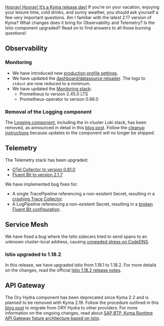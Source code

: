 [Hooray! Hooray! It’s a Kyma release day!](https://www.youtube.com/watch?v=ModISbNyQ8I&t=36s) If you’re on your vacation, enjoying your leisure time, cold drinks, and sunny weather, you should ask yourself a few very important questions. Am I familiar with the latest 2.17 version of Kyma? What changes does it bring for Observability and Telemetry? Is the Istio component upgraded? Read on to find answers to all those burning questions!

## Observability

### Monitoring
- We have introduced new [production profile settings](https://github.com/kyma-project/kyma/pull/17652). 
- We have updated the [dashboard/datasource reloader](https://github.com/kyma-project/kyma/pull/17812). The logs to `stdout` are now reduced to a minimum.
- We have updated the [Monitoring stack]((https://github.com/kyma-project/kyma/pull/17877)):
  - Prometheus to version 2.45.0 LTS
  - Prometheus-operator to version 0.66.0

### Removal of the Logging component
The [Logging component](https://github.com/kyma-project/kyma/issues/15827), including the in-cluster Loki stack, has been removed, as announced in detail in this [blog post](https://blogs.sap.com/2023/06/02/removal-of-loki-based-application-logs-in-sap-btp-kyma-runtime/). Follow the [cleanup instructions](https://github.com/kyma-project/kyma/blob/release-2.17/docs/migration-guide-2.16-2.17.md) because updates to the component will no longer be shipped.

## Telemetry
The Telemetry stack has been upgraded:
- [OTel Collector to version 0.81.0](https://github.com/kyma-project/kyma/pull/17807)
- [Fluent Bit to version 2.1.7](https://github.com/kyma-project/kyma/pull/17878)

We have implemented bug fixes for: 
- A single TracePipeline referencing a non-existent Secret, resulting in a [crashing Trace Collector](https://github.com/kyma-project/telemetry-manager/issues/272).
- A LogPipeline referencing a non-existent Secret, resulting in a [broken Fluent Bit configuration](https://github.com/kyma-project/telemetry-manager/issues/137).
	
## Service Mesh
We have fixed a bug where the Istio sidecars tried to send spans to an unknown cluster-local address, causing [unneeded stress on CodeDNS](https://github.com/kyma-project/kyma/pull/17811).

### Istio upgraded to 1.18.2
In this release, we have upgraded Istio from 1.18.1 to 1.18.2. For more details on the changes, read the official [Istio 1.18.2 release notes](https://istio.io/latest/news/releases/1.18.x/announcing-1.18.2/).

## API Gateway
The Ory Hydra component has been deprecated since Kyma 2.2 and is planned to be removed with Kyma 2.19. Follow the procedure outlined in this [blog post](https://blogs.sap.com/2023/06/06/sap-btp-kyma-runtime-ory-hydra-oauth2-client-migration/) to migrate from ORY Hydra to other providers. For more information on the ongoing changes, read about [SAP BTP, Kyma Runtime API Gateway future architecture based on Istio](https://blogs.sap.com/2023/02/10/sap-btp-kyma-runtime-api-gateway-future-architecture-based-on-istio/).
